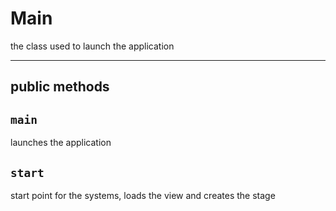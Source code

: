 # Main
the class used to launch the application

---

## public methods


## `main`
launches the application

## `start`
start point for the systems, loads the view and creates the stage
